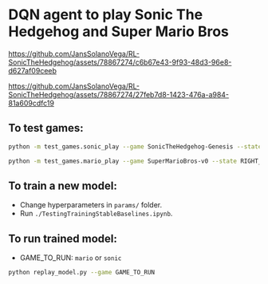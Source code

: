 # DQN agent to play Sonic The Hedgehog and Super Mario Bros

https://github.com/JansSolanoVega/RL-SonicTheHedgehog/assets/78867274/c6b67e43-9f93-48d3-96e8-d627af09ceeb

https://github.com/JansSolanoVega/RL-SonicTheHedgehog/assets/78867274/27feb7d8-1423-476a-a984-81a609cdfc19

## To test games:

```sh
python -m test_games.sonic_play --game SonicTheHedgehog-Genesis --state GreenHillZone.Act1 --scenario contest
```

```sh
python -m test_games.mario_play --game SuperMarioBros-v0 --state RIGHT_ONLY
```
## To train a new model:
*   Change hyperparameters in `params/` folder.
*   Run `./TestingTrainingStableBaselines.ipynb`.

## To run trained model:
*   GAME_TO_RUN: `mario` or `sonic` 
```sh
python replay_model.py --game GAME_TO_RUN
```

